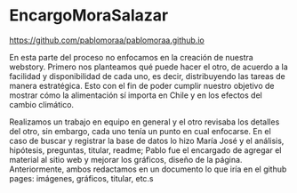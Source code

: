 # EncargoMoraSalazar
https://github.com/pablomoraa/pablomoraa.github.io


En esta parte del proceso no enfocamos en la creación de nuestra webstory. Primero nos planteamos qué puede hacer el otro, de acuerdo a la facilidad y disponibilidad de cada uno, es decir, distribuyendo las tareas de manera estratégica. Esto con el fin de poder cumplir nuestro objetivo de mostrar cómo la alimentación sí importa en Chile y en los efectos del cambio climático.


Realizamos un trabajo en equipo en general y el otro revisaba los detalles del otro, sin embargo, cada uno tenía un punto en cual enfocarse. En el caso de buscar y registrar la base de datos lo hizo María José y el análisis, hipótesis, preguntas, titular, readme; Pablo fue el encargado de agregar el material al sitio web y mejorar los gráficos, diseño de la página. Anteriormente, ambos redactamos en un documento lo que iría en el github pages: imágenes, gráficos, titular, etc.s


